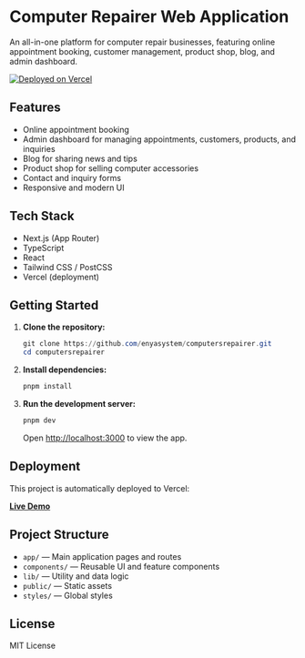 
# Computer Repairer Web Application

An all-in-one platform for computer repair businesses, featuring online appointment booking, customer management, product shop, blog, and admin dashboard.

[![Deployed on Vercel](https://img.shields.io/badge/Deployed%20on-Vercel-black?style=for-the-badge&logo=vercel)](https://vercel.com/enyasystems-projects/v0-computer-repair-homepage)

## Features

- Online appointment booking
- Admin dashboard for managing appointments, customers, products, and inquiries
- Blog for sharing news and tips
- Product shop for selling computer accessories
- Contact and inquiry forms
- Responsive and modern UI

## Tech Stack

- Next.js (App Router)
- TypeScript
- React
- Tailwind CSS / PostCSS
- Vercel (deployment)

## Getting Started

1. **Clone the repository:**
	```powershell
	git clone https://github.com/enyasystem/computersrepairer.git
	cd computersrepairer
	```
2. **Install dependencies:**
	```powershell
	pnpm install
	```
3. **Run the development server:**
	```powershell
	pnpm dev
	```
	Open [http://localhost:3000](http://localhost:3000) to view the app.

## Deployment

This project is automatically deployed to Vercel:

**[Live Demo](https://vercel.com/enyasystems-projects/v0-computer-repair-homepage)**

## Project Structure

- `app/` — Main application pages and routes
- `components/` — Reusable UI and feature components
- `lib/` — Utility and data logic
- `public/` — Static assets
- `styles/` — Global styles

## License

MIT License
